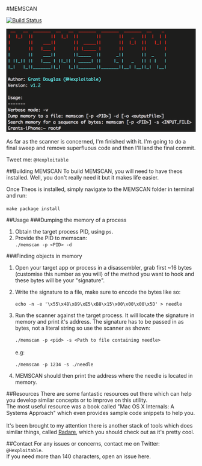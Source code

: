 #MEMSCAN

[![Build Status](https://travis-ci.org/hexploitable/MEMSCAN.svg?branch=master)](https://travis-ci.org/hexploitable/MEMSCAN)

![image](screenshots/memscan_banner.png)

As far as the scanner is concerned, I'm finished with it. I'm going to do a final sweep and remove superfluous code and then I'll land the final commit.

Tweet me: `@Hexploitable`

##Building MEMSCAN
To build MEMSCAN, you will need to have theos installed. Well, you don't really need it but it makes life easier.

Once Theos is installed, simply navigate to the MEMSCAN folder in terminal and run:<br /><br />
`make package install`

##Usage
###Dumping the memory of a process
1. Obtain the target process PID, using `ps`.
2. Provide the PID to memscan:<br />
`./memscan -p <PID> -d`

###Finding objects in memory

1. Open your target app or process in a disassembler, grab first ~16 bytes (customise this number as you will) of the method you want to hook and these bytes will be your "signature".

2. Write the signature to a file, make sure to encode the bytes like so:

	`echo -n -e '\x55\x48\x89\xE5\xB8\x15\x00\x00\x00\x5D' > needle`

3. Run the scanner against the target process. It will locate the signature in memory and print it's address. The signature has to be passed in as bytes, not a literal string so use the scanner as shown:

	`./memscan -p <pid> -s <Path to file containing needle>`
<br /><br />
e.g:

	`./memscan -p 1234 -s ./needle`

4. MEMSCAN should then print the address where the needle is located in memory.


##Resources
There are some fantastic resources out there which can help you develop similar concepts or to improve on this utility.
<br />
The most useful resource was a book called "Mac OS X Internals: A Systems Approach" which even provides sample code snippets to help you.
<br />
<br />
It's been brought to my attention there is another stack of tools which does similar things, called [Radare](https://github.com/radare/radare2), which you should check out as it's pretty cool.

##Contact
For any issues or concerns, contact me on Twitter: `@Hexploitable`.
<br/>
If you need more than 140 characters, open an issue here.
